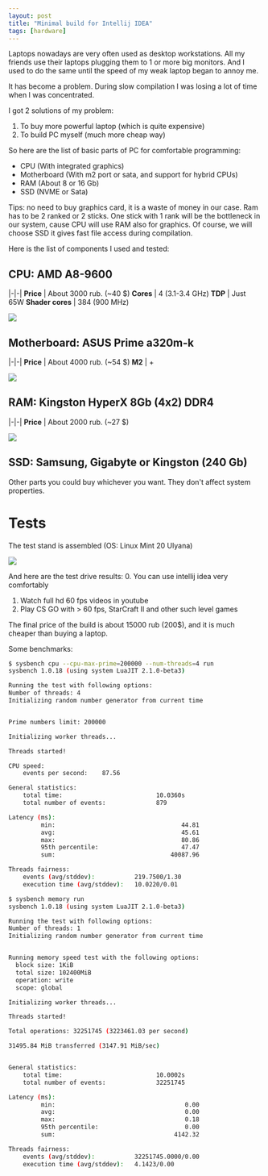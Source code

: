 ```yaml
---
layout: post
title: "Minimal build for Intellij IDEA"
tags: [hardware]
---
```


Laptops nowadays are very often used as desktop workstations. All my friends use their laptops
plugging them to 1 or more big monitors. And I used to do the same until the speed of my weak laptop began to annoy me.

It has become a problem. During slow compilation I was losing a lot of time when I was concentrated.

I got 2 solutions of my problem:
1. To buy more powerful laptop (which is quite expensive)
2. To build PC myself (much more cheap way)

So here are the list of basic parts of PC for comfortable programming:
* CPU (With integrated graphics)
* Motherboard (With m2 port or sata, and support for hybrid CPUs)
* RAM (About 8 or 16 Gb)
* SSD (NVME or Sata)

Tips: no need to buy graphics card, it is a waste of money in our case. Ram has to be 2 ranked or 2 sticks. One stick
with 1 rank will be the bottleneck in our system, cause CPU will use RAM also for graphics.
Of course, we will choose SSD it gives fast file access during compilation.

Here is the list of components I used and tested:

## CPU: AMD A8-9600

|-|-|
**Price** | About 3000 rub. (~40 $)
**Cores** | 4 (3.1-3.4 GHz)
**TDP** | Just 65W
**Shader cores** | 384 (900 MHz)

![](/images/cpu01.jpg)

## Motherboard: ASUS Prime a320m-k

|-|-|
**Price** | About 4000 rub. (~54 $)
**M2** | +

![](/images/mboard01.jpg)

## RAM: Kingston HyperX 8Gb (4x2) DDR4

|-|-|
**Price** | About 2000 rub. (~27 $)

![](/images/ram01.jpg)

## SSD: Samsung, Gigabyte or Kingston (240 Gb)

Other parts you could buy whichever you want. They don't affect system properties.

# Tests

The test stand is assembled (OS: Linux Mint 20 Ulyana)

![](/images/proto01.jpg)

And here are the test drive results:
0. You can use intellij idea very comfortably
1. Watch full hd 60 fps videos in youtube
2. Play CS GO with > 60 fps, StarCraft II and other such level games

The final price of the build is about 15000 rub (200$), and it is much
cheaper than buying a laptop.

Some benchmarks:

```bash
$ sysbench cpu --cpu-max-prime=200000 --num-threads=4 run
sysbench 1.0.18 (using system LuaJIT 2.1.0-beta3)

Running the test with following options:
Number of threads: 4
Initializing random number generator from current time


Prime numbers limit: 200000

Initializing worker threads...

Threads started!

CPU speed:
    events per second:    87.56

General statistics:
    total time:                          10.0360s
    total number of events:              879

Latency (ms):
         min:                                   44.81
         avg:                                   45.61
         max:                                   80.86
         95th percentile:                       47.47
         sum:                                40087.96

Threads fairness:
    events (avg/stddev):           219.7500/1.30
    execution time (avg/stddev):   10.0220/0.01
```

```bash
$ sysbench memory run
sysbench 1.0.18 (using system LuaJIT 2.1.0-beta3)

Running the test with following options:
Number of threads: 1
Initializing random number generator from current time


Running memory speed test with the following options:
  block size: 1KiB
  total size: 102400MiB
  operation: write
  scope: global

Initializing worker threads...

Threads started!

Total operations: 32251745 (3223461.03 per second)

31495.84 MiB transferred (3147.91 MiB/sec)


General statistics:
    total time:                          10.0002s
    total number of events:              32251745

Latency (ms):
         min:                                    0.00
         avg:                                    0.00
         max:                                    0.18
         95th percentile:                        0.00
         sum:                                 4142.32

Threads fairness:
    events (avg/stddev):           32251745.0000/0.00
    execution time (avg/stddev):   4.1423/0.00
```

